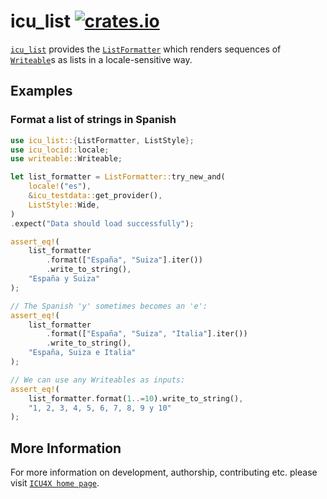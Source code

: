 # icu_list [![crates.io](https://img.shields.io/crates/v/icu_list)](https://crates.io/crates/icu_list)

[`icu_list`](crate) provides the [`ListFormatter`] which renders sequences of [`Writeable`](
writeable::Writeable)s as lists in a locale-sensitive way.

## Examples

### Format a list of strings in Spanish

```rust
use icu_list::{ListFormatter, ListStyle};
use icu_locid::locale;
use writeable::Writeable;

let list_formatter = ListFormatter::try_new_and(
    locale!("es"),
    &icu_testdata::get_provider(),
    ListStyle::Wide,
)
.expect("Data should load successfully");

assert_eq!(
    list_formatter
        .format(["España", "Suiza"].iter())
        .write_to_string(),
    "España y Suiza"
);

// The Spanish 'y' sometimes becomes an 'e':
assert_eq!(
    list_formatter
        .format(["España", "Suiza", "Italia"].iter())
        .write_to_string(),
    "España, Suiza e Italia"
);

// We can use any Writeables as inputs:
assert_eq!(
    list_formatter.format(1..=10).write_to_string(),
    "1, 2, 3, 4, 5, 6, 7, 8, 9 y 10"
);
```

[`ListFormatter`]: ListFormatter

## More Information

For more information on development, authorship, contributing etc. please visit [`ICU4X home page`](https://github.com/unicode-org/icu4x).
